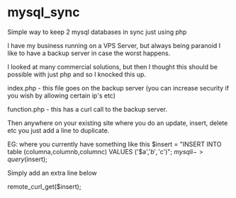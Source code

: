 # mysql_sync
Simple way to keep 2 mysql databases in sync just using php

I have my business running on a VPS Server, but always being paranoid I like to have a backup server in case the worst happens.

I looked at many commercial solutions, but then I thought this should be possible with just php and so I knocked this up.

index.php  - this file goes on the backup server (you can increase security if you wish by allowing certain ip's etc)

function.php - this has a curl call to the backup server.

Then anywhere on your existing site where you do an update, insert, delete etc you just add a line to duplicate.

EG: where you currently have something like this
$insert = "INSERT INTO table (columna,columnb,columnc) VALUES ('$a','$b','$c')";
$mysqli->query($insert);

Simply add an extra line below

remote_curl_get($insert);
